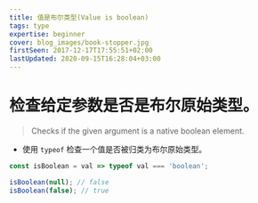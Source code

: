```yaml
---
title: 值是布尔类型(Value is boolean)
tags: type
expertise: beginner
cover: blog_images/book-stopper.jpg
firstSeen: 2017-12-17T17:55:51+02:00
lastUpdated: 2020-09-15T16:28:04+03:00
---
```


# 检查给定参数是否是布尔原始类型。
> Checks if the given argument is a native boolean element.

- 使用 `typeof` 检查一个值是否被归类为布尔原始类型。

```js
const isBoolean = val => typeof val === 'boolean';
```

```js
isBoolean(null); // false
isBoolean(false); // true
```
